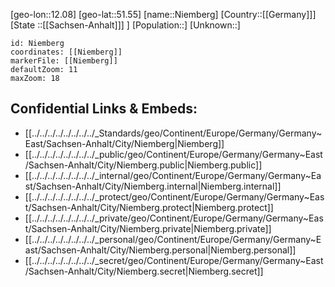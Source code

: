 ﻿---
location: [51.55,12.08]
mapzoom: [7,12] 
mapmarker: city 
type: City
tags:
- geo/City


SpocWebEntityId: 32910
isDeleted: false
confidential: public

---
[geo-lon::12.08]
[geo-lat::51.55]
[name::Niemberg]
[Country::[[Germany]]]
[State ::[[Sachsen-Anhalt]]] ]
[Population::]
[Unknown::]


```leaflet
id: Niemberg
coordinates: [[Niemberg]]
markerFile: [[Niemberg]]
defaultZoom: 11 
maxZoom: 18
```


## Confidential Links & Embeds: 
- [[../../../../../../../../_Standards/geo/Continent/Europe/Germany/Germany~East/Sachsen-Anhalt/City/Niemberg|Niemberg]] 
- [[../../../../../../../../_public/geo/Continent/Europe/Germany/Germany~East/Sachsen-Anhalt/City/Niemberg.public|Niemberg.public]] 
- [[../../../../../../../../_internal/geo/Continent/Europe/Germany/Germany~East/Sachsen-Anhalt/City/Niemberg.internal|Niemberg.internal]] 
- [[../../../../../../../../_protect/geo/Continent/Europe/Germany/Germany~East/Sachsen-Anhalt/City/Niemberg.protect|Niemberg.protect]] 
- [[../../../../../../../../_private/geo/Continent/Europe/Germany/Germany~East/Sachsen-Anhalt/City/Niemberg.private|Niemberg.private]] 
- [[../../../../../../../../_personal/geo/Continent/Europe/Germany/Germany~East/Sachsen-Anhalt/City/Niemberg.personal|Niemberg.personal]] 
- [[../../../../../../../../_secret/geo/Continent/Europe/Germany/Germany~East/Sachsen-Anhalt/City/Niemberg.secret|Niemberg.secret]] 
